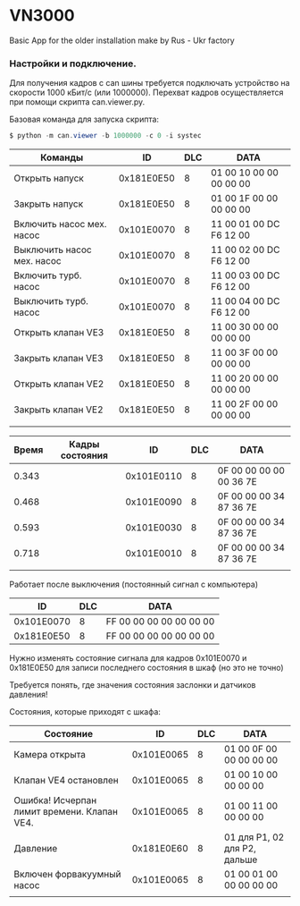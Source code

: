 # VN3000
Basic App for the older installation make by Rus - Ukr factory

### Настройки и подключение.

Для получения кадров с can шины требуется подключать устройство на скорости 1000 кБит/с (или 1000000). Перехват кадров осуществляется при помощи скрипта can.viewer.py.

Базовая команда для запуска скрипта:

```powershell
$ python -m can.viewer -b 1000000 -c 0 -i systec
```

| Команды                    | ID         | DLC  | DATA                    |
| -------------------------- | ---------- | ---- | ----------------------- |
| Открыть напуск             | 0x181E0E50 | 8    | 01 00 10 00 00 00 00 00 |
| Закрыть напуск             | 0x181E0E50 | 8    | 01 00 1F 00 00 00 00 00 |
| Включить насос мех. насос  | 0x101E0070 | 8    | 11 00 01 00 DC F6 12 00 |
| Выключить насос мех. насос | 0x101E0070 | 8    | 11 00 02 00 DC F6 12 00 |
| Включить турб. насос       | 0x101E0070 | 8    | 11 00 03 00 DC F6 12 00 |
| Выключить турб. насос      | 0x101E0070 | 8    | 11 00 04 00 DC F6 12 00 |
| Открыть клапан VE3         | 0x181E0E50 | 8    | 11 00 30 00 00 00 00 00 |
| Закрыть клапан VE3         | 0x181E0E50 | 8    | 11 00 3F 00 00 00 00 00 |
| Открыть клапан VE2         | 0x181E0E50 | 8    | 11 00 20 00 00 00 00 00 |
| Закрыть клапан VE2         | 0x181E0E50 | 8    | 11 00 2F 00 00 00 00 00 |
|                            |            |      |                         |

| Время | Кадры состояния | ID         | DLC  | DATA                    |
| ----- | --------------- | ---------- | ---- | ----------------------- |
| 0.343 |                 | 0x101E0110 | 8    | 0F 00 00 00 00 00 36 7E |
| 0.468 |                 | 0x101E0090 | 8    | 0F 00 00 00 34 87 36 7E |
| 0.593 |                 | 0x101E0030 | 8    | 0F 00 00 00 34 87 36 7E |
| 0.718 |                 | 0x101E0010 | 8    | 0F 00 00 00 34 87 36 7E |
|       |                 |            |      |                         |

Работает после выключения (постоянный сигнал с компьютера)

| ID         | DLC  | DATA                    |
| ---------- | ---- | ----------------------- |
| 0x101E0070 | 8    | FF 00 00 00 00 00 00 00 |
| 0x181E0E50 | 8    | FF 00 00 00 00 00 00 00 |

 

Нужно изменять состояние сигнала для кадров 0x101E0070 и 0x181E0E50 для записи последнего состояния в шкаф (но это не точно)

Требуется понять, где значения состояния заслонки и датчиков давления!

Состояния, которые приходят с шкафа:

| Состояние                                   | ID         | DLC  | DATA                         |
| ------------------------------------------- | ---------- | ---- | ---------------------------- |
| Камера открыта                              | 0x101E0065 | 8    | 01 00 0F 00 00 00 00 00      |
| Клапан VE4 остановлен                       | 0x101E0065 | 8    | 01 00 10 00 00 00 00         |
| Ошибка! Исчерпан лимит времени. Клапан VE4. | 0x101E0065 | 8    | 01 00 11 00 00 00 00         |
| Давление                                    | 0x181E0E60 | 8    | 01 для P1, 02 для P2, дальше |
| Включен форвакуумный насос                  | 0x101E0065 | 8    | 01 00 01 00 00 00 00 00      |
|                                             |            |      |                              |
